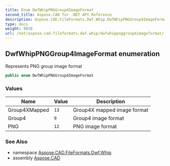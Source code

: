 ```yaml
---
title: Enum DwfWhipPNGGroup4ImageFormat
second_title: Aspose.CAD for .NET API Reference
description: Aspose.CAD.FileFormats.Dwf.Whip.DwfWhipPNGGroup4ImageFormat enum. Represents PNG group image format
type: docs
weight: 9030
url: /net/aspose.cad.fileformats.dwf.whip/dwfwhippnggroup4imageformat/
---
```

## DwfWhipPNGGroup4ImageFormat enumeration

Represents PNG group image format

```csharp
public enum DwfWhipPNGGroup4ImageFormat
```

### Values

| Name | Value | Description |
| --- | --- | --- |
| Group4XMapped | `13` | Group4X mapped image format |
| Group4 | `9` | Group4 image format |
| PNG | `12` | PNG image format |

### See Also

* namespace [Aspose.CAD.FileFormats.Dwf.Whip](../../aspose.cad.fileformats.dwf.whip/)
* assembly [Aspose.CAD](../../)


